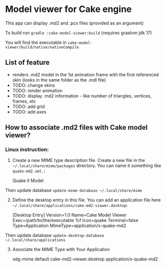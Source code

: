 # Model viewer for Cake engine

This app can display .md2 and .pcx files (provided as an argument)

To build run `gradle :cake-model-viewer:build` (requires graalvm jdk 17)

You will find the executable in `cake-model-viewer/build/native/nativeCompile`

## List of feature
 - renders .md2 model in the 1st animation frame with the first referenced skin (looks in the same folder as the .mdl file)
 - TODO: change skins
 - TODO: render animation
 - TODO: display .md2 information - like number of triangles, vertices, frames, etc
 - TODO: add grid
 - TODO: add axes

## How to associate .md2 files with Cake model viewer?

### Linux instruction:

1. Create a new MIME type description file.
   Create a new file in the `~/.local/share/mime/packages` directory. 
   You can name it something like `quake-md2.xml.`:


    <?xml version="1.0" encoding="UTF-8"?>
    <mime-info xmlns="http://www.freedesktop.org/standards/shared-mime-info">
      <mime-type type="application/x-quake-md2">
        <comment>Quake II Model</comment>
        <glob pattern="*.md2"/>
      </mime-type>
    </mime-info>

Then update database `update-mime-database ~/.local/share/mime`

2. Define the desktop entry in this file.
You can add an application file here `~/.local/share/applications/cake-md2-viewer.desktop`:
    

    [Desktop Entry]
    Version=1.0
    Name=Cake Model Viewer
    Exec=/path/to/the/executable %f
    Icon=quake
    Terminal=false
    Type=Application
    MimeType=application/x-quake-md2
    
Then update database `update-desktop-database ~/.local/share/applications`

3. Associate the MIME Type with Your Application


    xdg-mime default cake-md2-viewer.desktop application/x-quake-md2

